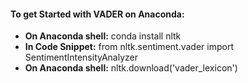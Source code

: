#### To get Started with VADER on Anaconda:
- <b>On Anaconda shell:</b> conda install nltk
- <b>In Code Snippet:</b> from nltk.sentiment.vader import SentimentIntensityAnalyzer
- <b>On Anaconda shell:</b> nltk.download('vader_lexicon')
